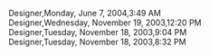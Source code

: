 ﻿Designer,Monday, June 7, 2004,3:49 AM  Designer,Wednesday, November 19, 2003,12:20 PM  Designer,Tuesday, November 18, 2003,9:04 PM  Designer,Tuesday, November 18, 2003,8:32 PM